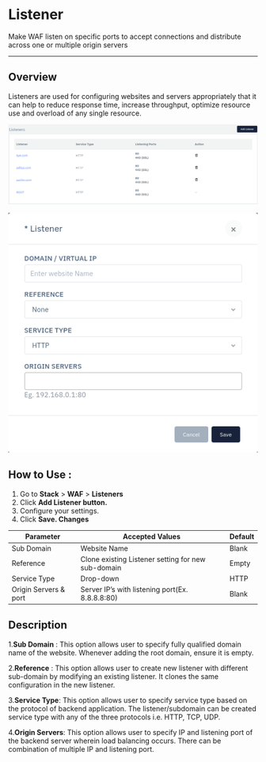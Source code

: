 # Listener 
Make WAF listen on specific ports to accept connections and distribute across one or multiple origin servers

---

## Overview 
Listeners are used for configuring websites and servers appropriately that it can help to reduce response time, increase throughput, optimize resource use and overload of any single resource.

![Listener](/img/waf/listener.png)

![Listener](/img/waf/addlistener.png)

## How to Use :
1. Go to **Stack** > **WAF** > **Listeners**
2. Click **Add Listener button.**
3. Configure your settings.
4. Click **Save. Changes**

|Parameter | Accepted Values | Default 
| ----------- | ----------- |---------|
| Sub Domain| Website Name | Blank
| Reference|Clone existing Listener setting for new sub-domain|Empty
Service Type|Drop-down|HTTP
Origin Servers & port|Server IP’s with listening port(Ex. 8.8.8.8:80)|Blank

## Description 
1.**Sub Domain** :
This option allows user to specify fully qualified domain name of the website. Whenever adding the root domain, ensure it is empty.

2.**Reference** :
This option allows user to create new listener with different sub-domain by modifying an existing listener. It clones the same configuration in the new listener.

3.**Service Type**:
This option allows user to specify service type based on the protocol of backend application. The listener/subdomain can be created service type with any of the three protocols i.e. HTTP, TCP, UDP.

4.**Origin Servers**:
This option allows user to specify IP and listening port of the backend server wherein load balancing occurs. There can be combination of multiple IP and listening port.
